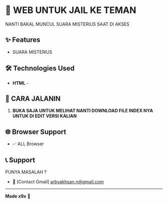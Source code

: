 # 🚀 WEB UNTUK JAIL KE TEMAN

NANTI BAKAL MUNCUL SUARA MISTERIUS SAAT DI AKSES

## ✨ Features

- SUARA MISTERIUS

## 🛠️ Technologies Used

- **HTML** -

## 🚀 CARA JALANIN
1. **BUKA SAJA UNTUK MELIHAT NANTI DOWNLOAD FILE INDEX NYA UNTUK DI EDIT VERSI KALIAN**
   

## 🌐 Browser Support

- ✅ ALL Browser

## 📞 Support

PUNYA MASALAH ?
- 📧 [Contact Gmail]
arbyakhsan.n@gmail.com

---
**Made x9x**
🚀
